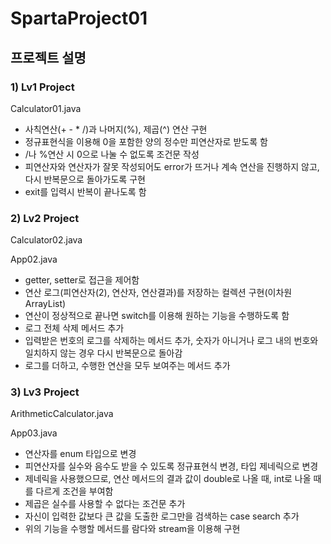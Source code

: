 # SpartaProject01

## 프로젝트 설명

### 1) Lv1 Project

Calculator01.java

+ 사칙연산(+ - * /)과 나머지(%), 제곱(^) 연산 구현
+ 정규표현식을 이용해 0을 포함한 양의 정수만 피연산자로 받도록 함
+ /나 %연산 시 0으로 나눌 수 없도록 조건문 작성
+ 피연산자와 연산자가 잘못 작성되어도 error가 뜨거나 계속 연산을 진행하지 않고, 다시 반복문으로 돌아가도록 구현
+ exit를 입력시 반복이 끝나도록 함

### 2) Lv2 Project

Calculator02.java

App02.java

+ getter, setter로 접근을 제어함
+ 연산 로그(피연산자(2), 연산자, 연산결과)를 저장하는 컬렉션 구현(이차원 ArrayList)
+ 연산이 정상적으로 끝나면 switch를 이용해 원하는 기능을 수행하도록 함
+ 로그 전체 삭제 메서드 추가
+ 입력받은 번호의 로그를 삭제하는 메서드 추가, 숫자가 아니거나 로그 내의 번호와 일치하지 않는 경우 다시 반복문으로 돌아감
+ 로그를 더하고, 수행한 연산을 모두 보여주는 메서드 추가

### 3) Lv3 Project

ArithmeticCalculator.java

App03.java

+ 연산자를 enum 타입으로 변경
+ 피연산자를 실수와 음수도 받을 수 있도록 정규표현식 변경, 타입 제네릭으로 변경
+ 제네릭을 사용했으므로, 연산 메서드의 결과 값이 double로 나올 때, int로 나올 때를 다르게 조건을 부여함
+ 제곱은 실수를 사용할 수 없다는 조건문 추가
+ 자신이 입력한 값보다 큰 값을 도출한 로그만을 검색하는 case search 추가
+ 위의 기능을 수행할 메서드를 람다와 stream을 이용해 구현



